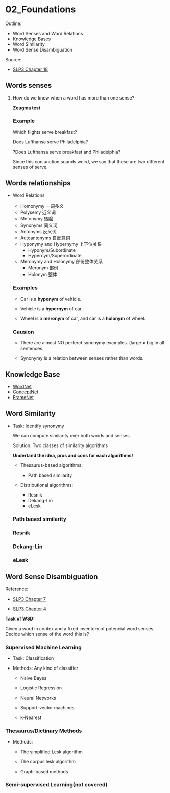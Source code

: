 # 02\_Foundations


Outline:

* Word Senses and Word Relations
* Knowledge Bases
* Word Similarity
* Word Sense Disambiguation

Source:

* [SLP3 Chapter 18](https://web.stanford.edu/\~jurafsky/slp3/18.pdf)

## Words senses

1. How do we know when a word has more than one sense? 

    **Zeugma test**
    
    ### Example
    
    Which flights serve breakfast?
    
    Does Lufthansa serve Philadelphia?
    
    ?Does Lufthansa serve breakfast and Philadelphia?
    
    Since this conjunction sounds weird, we say that these are two different senses of serve.
 
## Words relationships

* Word Relations
  * Homonymy 一词多义
  * Polysemy 近义词
  * Metonymy [转喻](https://www.zhihu.com/question/19766649)
  * Synonyms 同义词
  * Antonyms 反义词
  * Autoantonyms 自反意词
  * Hyponymy and Hypernymy 上下位关系
    * Hyponym/Subordinate
    * Hypernym/Superordinate 
  * Meronymy and Holonymy 部份整体关系
    * Meronym 部份
    * Holonym 整体

  ### Examples

  * Car is a **hyponym** of vehicle.
  
  * Vehicle is a **hypernym** of car.
  
  * Wheel is a **meronym** of car, and car is a **holonym** of wheel.
 
  ### Causion
  
  * There are almost NO perferct synonymy examples. (large ≠ big in all sentences.
  
  * Synonymy is a relation between senses rather than words.
  
## Knowledge Base

* [WordNet](https://web.stanford.edu/~jurafsky/slp3/19.pdf)
* [ConceptNet](https://conceptnet.io/)
* [FrameNet](https://web.stanford.edu/~jurafsky/slp3/20.pdf)

## Word Similarity

* Task: Identify synonymy

  We can compute similarity over both words and senses.
  
  Solution: Two classes of similarity algorithms
  
  **Undertand the idea, pros and cons for each algorithms!**
  
  * Thesaurus-based algorithms:
  
    * Path based similarity
    
  * Distributional algorithms:
    
    * Resnik
    * Dekang-Lin
    * eLesk
  
  ### Path based similarity
  ### Resnik
  ### Dekang-Lin
  ### eLesk

## Word Sense Disambiguation

  Reference:
  
  * [SLP3 Chapter 7](https://nlp.stanford.edu/fsnlp/wsd/)
  
  * [SLP3 Chapter 4](https://web.stanford.edu/~jurafsky/slp3/4.pdf)
  
  **Task of WSD:**
  
   Given a word in contex and a fixed inventory of potencial word senses. Decide which sense of the word this is?

   ### Supervised Machine Learning
   
   * Task: Classification
      
   * Methods: Any kind of classifier
      
      * Naive Bayes
        
      * Logistic Regression
        
      * Neural Networks
        
      * Support-vector machines
        
      * k-Nearest 
   
   ### Thesaurus/Dictinary Methods
   
   * Methods: 
   
      * The simplified Lesk algorithm
      
      * The corpus lesk algorithm
      
      * Graph-based methods
   
   ### Semi-supervised Learning(not covered)
   


  

